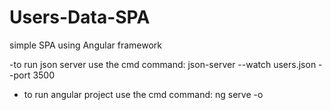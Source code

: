 # Users-Data-SPA
simple SPA using Angular framework

-to run json server use the cmd command:
  json-server --watch users.json --port 3500
  
- to run angular project use the cmd command:
  ng serve -o
